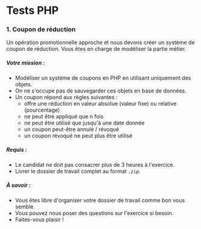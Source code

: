 # Tests PHP

### 1. Coupon de réduction

Un opération promotionnelle approche et nous devons créer un système de coupon de réduction. Vous êtes en charge de modéliser la partie métier.

##### Votre mission :

- Modéliser un système de coupons en PHP en utilisant uniquement des objets.
- On ne s'occupe pas de sauvegarder ces objets en base de données.
- Un coupon répond aux règles suivantes :
    - offre une réduction en valeur absolue (valeur fixe) ou relative (pourcentage)
    - ne peut être appliqué que n fois
    - ne peut être utilisé que jusqu'à une date donnée
    - un coupon peut-être annulé / révoqué
    - un coupon révoqué ne peut plus être utilisé

##### Requis :

- Le candidat ne doit pas consacrer plus de 3 heures à l'exercice.
- Livrer le dossier de travail complet au format `.zip`.

##### À savoir :

- Vous êtes libre d'organiser votre dossier de travail comme bon vous semble.
- Vous pouvez nous poser des questions sur l'exercice si besoin.
- Faites-vous plaisir !

